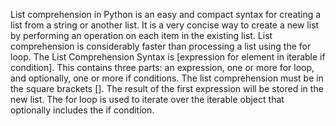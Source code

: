 List comprehension in Python is an easy and compact syntax for creating a list from a string or another list. It is a very concise way to create a new list by performing an operation on each item in the existing list. List comprehension is considerably faster than processing a list using the for loop. The List Comprehension Syntax is [expression for element in iterable if condition]. This contains three parts: an expression, one or more for loop, and optionally, one or more if conditions. The list comprehension must be in the square brackets []. The result of the first expression will be stored in the new list. The for loop is used to iterate over the iterable object that optionally includes the if condition.